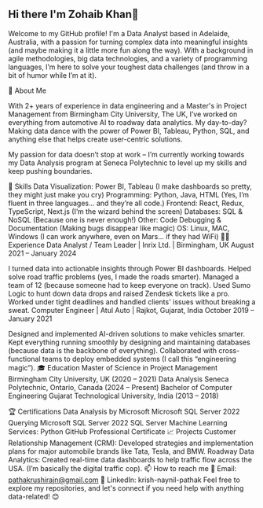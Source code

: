 
## Hi there I'm Zohaib Khan👋


Welcome to my GitHub profile! I'm a Data Analyst based in Adelaide, Australia, with a passion for turning complex data into meaningful insights (and maybe making it a little more fun along the way). With a background in agile methodologies, big data technologies, and a variety of programming languages, I’m here to solve your toughest data challenges (and throw in a bit of humor while I’m at it).

🚀 About Me

With 2+ years of experience in data engineering and a Master's in Project Management from Birmingham City University, The UK, I’ve worked on everything from automotive AI to roadway data analytics. My day-to-day? Making data dance with the power of Power BI, Tableau, Python, SQL, and anything else that helps create user-centric solutions.

My passion for data doesn’t stop at work – I’m currently working towards my Data Analysis program at Seneca Polytechnic to level up my skills and keep pushing boundaries.

🎯 Skills
Data Visualization: Power BI, Tableau (I make dashboards so pretty, they might just make you cry)
Programming: Python, Java, HTML (Yes, I’m fluent in three languages... and they’re all code.)
Frontend: React, Redux, TypeScript, Next.js (I’m the wizard behind the screen)
Databases: SQL & NoSQL (Because one is never enough!)
Other: Code Debugging & Documentation (Making bugs disappear like magic)
OS: Linux, MAC, Windows (I can work anywhere, even on Mars... if they had WiFi)
👨‍💻 Experience
Data Analyst / Team Leader | Inrix Ltd. | Birmingham, UK
August 2021 – January 2024

I turned data into actionable insights through Power BI dashboards.
Helped solve road traffic problems (yes, I made the roads smarter).
Managed a team of 12 (because someone had to keep everyone on track).
Used Sumo Logic to hunt down data drops and raised Zendesk tickets like a pro.
Worked under tight deadlines and handled clients' issues without breaking a sweat.
Computer Engineer | Atul Auto | Rajkot, Gujarat, India
October 2019 – January 2021

Designed and implemented AI-driven solutions to make vehicles smarter.
Kept everything running smoothly by designing and maintaining databases (because data is the backbone of everything).
Collaborated with cross-functional teams to deploy embedded systems (I call this “engineering magic”).
🎓 Education
Master of Science in Project Management
Birmingham City University, UK (2020 – 2021)
Data Analysis
Seneca Polytechnic, Ontario, Canada (2024 – Present)
Bachelor of Computer Engineering
Gujarat Technological University, India (2013 – 2018)

🏆 Certifications
Data Analysis by Microsoft
Microsoft SQL Server 2022
Querying Microsoft SQL Server 2022
SQL Server Machine Learning Services: Python
GitHub Professional Certificate
📈 Projects
Customer Relationship Management (CRM): Developed strategies and implementation plans for major automobile brands like Tata, Tesla, and BMW.
Roadway Data Analytics: Created real-time data dashboards to help traffic flow across the USA. (I’m basically the digital traffic cop).
📫 How to reach me
📧 Email: pathakrushirajn@gmail.com
🔗 LinkedIn: krish-naynil-pathak
Feel free to explore my repositories, and let's connect if you need help with anything data-related! 😊

<!--
**ZOHAIB927/ZOHAIB927** is a ✨ _special_ ✨ repository because its `README.md` (this file) appears on your GitHub profile.

Here are some ideas to get you started:

- 🔭 I’m currently working on ...
- 🌱 I’m currently learning ...
- 👯 I’m looking to collaborate on ...
- 🤔 I’m looking for help with ...
- 💬 Ask me about ...
- 📫 How to reach me: ...
- 😄 Pronouns: ...
- ⚡ Fun fact: ...
-->
